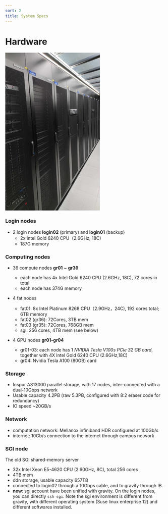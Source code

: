 ```yaml
---
sort: 2
title: System Specs
---
```

# Hardware
<img src="./images/hardware.jpg" width = "300" height = "500" div align=center />

### Login nodes

- 2 login nodes **login02** (primary) and **login01** (backup)
  - 2x Intel Gold 6240 CPU（2.6GHz, 18C)
  - 187G memory

### Computing nodes

- 36 compute nodes **gr01** ~ **gr36**
  - each node has 4x Intel Gold 6240 CPU (2.6GHz, 18C), 72 cores in total
  - each node has 374G memory

- 4 fat nodes
  - fat01: 8x Intel Platinum 8268 CPU（2.9GHz，24C), 192 cores total; 6TB memory
  - fat02 (gr36): 72Cores, 3TB mem
  - fat03 (gr35): 72Cores, 768GB mem
  - sgi: 256 cores, 4TB mem (see below)
  
- 4 GPU nodes **gr01-gr04**
  - gr01-03: each node has 1 *NVIDIA Tesla V100s PCIe 32 GB card*, together with 4X Intel Gold 6240 CPU (2.6GHz,18C)
  - gr04: Nvidia Tesla A100 (80GB) card

### Storage

- Inspur AS13000 parallel storage, with 17 nodes, inter-connected with a dual-10Gbps network
- Usable capacity 4.2PB (raw 5.3PB, configured with 8:2 eraser code for redundancy)
- IO speed ~20GB/s

### Network

- computation network: Mellanox infiniband HDR configured at 100Gb/s
- internet: 10Gb/s connection to the internet through campus network


### SGI node 

The old SGI shared-memory server 

  - 32x Intel Xeon E5-4620 CPU (2.60GHz, 8C), total 256 cores
  - 4TB mem
  - ddn storage, usable capacity 657TB
  - connected to login02 through a 10Gbps cable, and to gravity through IB.
  - **new**: sgi account have been unified with gravity. On the login nodes, you can directly `ssh sgi`. Note the sgi environment is different from gravity, with different operating system (Suse linux enterprise 12) and different softwares installed.

